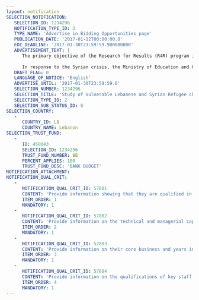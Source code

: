 ```yaml
---
layout: notification
SELECTION_NOTIFICATION: 
   SELECTION_ID: 1234296
   NOTIFICATION_TYPE_ID: 3
   TYPE_NAME: 'Advertise in Bidding Opportunities page'
   PUBLICATION_DATE: '2017-01-12T00:00:00.0'
   EOI_DEADLINE: '2017-01-30T23:59:59.900000000'
   ADVERTISEMENT_TEXT: |
      The primary objective of the Research for Results (R4R) program is to generate new evidence on student and teacher performance across school types and to create policy recommendations to strengthen the efficiency and quality of education services by public, private and non-state providers. Furthermore, the research program includes system-level analyses and stakeholder outreach to create and share new information about education services for uptake by policy makers and system stakeholders. The R4R program is governed by a Steering Committee, chaired by MEHE, and a Technical Committee, chaired by the Center for Educational Research and Development (CERD), and is financed by the United Kingdom Department for International Development (DFID) and United States Agency for International Development (USAID). Under the R4R program different studies are designed to understand the causes and factors associated with the variation at all type of schools, public or private, in order to support the government initiatives to ensure learning for all children in Lebanon. One of these studies is looking into the school enabling environment covering four dimensions: school finances, school management and leadership, teachers, and school physical and learning environment. Other ongoing studies are focusing on student learning outcomes as well as teacher observation and classroom practices.   
      
      In response to the Syrian crisis, the Ministry of Education and Higher Education is expanding the scope of the R4R program to generating new evidence specifically in the areas of student persistence, dropout, community engagement, and measuring learning for school-aged vulnerable Lebanese and Syrians. A rich base of evidence will be gathered through data collection across different community types, school types, and school shifts in Lebanon. In this study, panel data will be collected on a sample of vulnerable students and out-of-school children to better understand the factors associated with persistence, risk factors for dropout, and ways schools and communities are supporting children to stay in school and learn.
   DRAFT_FLAG: 0
   LANGUAGE_OF_NOTICE: 'English'
   ADVERTISE_UNTIL: '2017-01-30T23:59:59.0'
   SELECTION_NUMBER: 1234296
   SELECTION_TITLE: 'Study of Vulnerable Lebanese and Syrian Refugee children for Lebanon Education Research for Results Program'
   SELECTION_TYPE_ID: 2
   SELECTION_SUB_STATUS_ID: 8
SELECTION_COUNTRY: 
   - 
      COUNTRY_ID: LB
      COUNTRY_NAME: Lebanon
SELECTION_TRUST_FUND: 
   - 
      ID: 458043
      SELECTION_ID: 1234296
      TRUST_FUND_NUMBER: BB
      PERCENT_APPLIES: 100
      TRUST_FUND_DESC: 'BANK BUDGET'
NOTIFICATION_ATTACHMENT: 
NOTIFICATION_QUAL_CRIT: 
   - 
      NOTIFICATION_QUAL_CRIT_ID: 57801
      CONTENT: 'Provide information showing that they are qualified in the field of the assignment.'
      ITEM_ORDER: 1
      MANDATORY: 1
   - 
      NOTIFICATION_QUAL_CRIT_ID: 57802
      CONTENT: 'Provide information on the technical and managerial capabilities of the firm.'
      ITEM_ORDER: 2
      MANDATORY: 1
   - 
      NOTIFICATION_QUAL_CRIT_ID: 57803
      CONTENT: 'Provide information on their core business and years in business.'
      ITEM_ORDER: 3
      MANDATORY: 1
   - 
      NOTIFICATION_QUAL_CRIT_ID: 57804
      CONTENT: 'Provide information on the qualifications of key staff.'
      ITEM_ORDER: 4
      MANDATORY: 1
---
```

